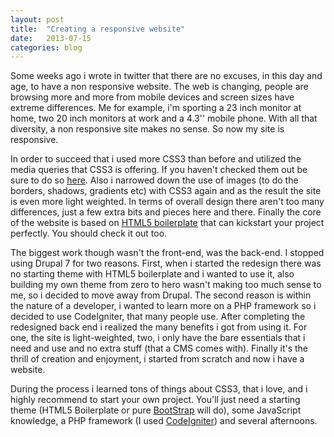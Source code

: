 ```yaml
---
layout: post
title:  "Creating a responsive website"
date:   2013-07-15
categories: blog
---
```

Some weeks ago i wrote in twitter that there are no excuses, in this day and age, to have a non responsive website. The web is changing, people are browsing more and more from mobile devices and screen sizes have extreme differences. Me for example, i'm sporting a 23 inch monitor at home, two 20 inch monitors at work and a 4.3'' mobile phone. With all that diversity, a non responsive site makes no sense. So now my site is responsive.

In order to succeed that i used more CSS3 than before and utilized the media queries that CSS3 is offering. If you haven't checked them out be sure to do so [here](https://developer.mozilla.org/en-US/docs/Web/Guide/CSS/Media_queries). Also i narrowed down the use of images (to do the borders, shadows, gradients etc) with CSS3 again and as the result the site is even more light weighted. In terms of overall design there aren't too many differences, just a few extra bits and pieces here and there. Finally the core of the website is based on [HTML5 boilerplate](http://html5boilerplate.com/) that can kickstart your project perfectly. You should check it out too.

The biggest work though wasn't the front-end, was the back-end. I stopped using Drupal 7 for two reasons. First, when i started the redesign there was no starting theme with HTML5 boilerplate and i wanted to use it, also building my own theme from zero to hero wasn't making too much sense to me, so i decided to move away from Drupal. The second reason is within the nature of a developer, i wanted to learn more on a PHP framework so i decided to use CodeIgniter, that many people use. After completing the redesigned back end i realized the many benefits i got from using it. For one, the site is light-weighted, two, i only have the bare essentials that i need and use and no extra stuff (that a CMS comes with). Finally it's the thrill of creation and enjoyment, i started from scratch and now i have a website.

During the process i learned tons of things about CSS3, that i love, and i highly recommend to start your own project. You'll just need a starting theme (HTML5 Boilerplate or pure [BootStrap](http://getbootstrap.com/) will do), some JavaScript knowledge, a PHP framework (I used [CodeIgniter](http://ellislab.com/codeigniter)) and several afternoons.